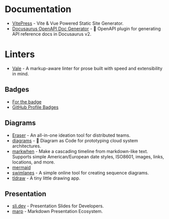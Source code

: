 # Documentation

- [VitePress](https://vitepress.dev/) - Vite & Vue Powered Static Site Generator.
- [Docusaurus OpenAPI Doc Generator](https://github.com/PaloAltoNetworks/docusaurus-openapi-docs) - 🦝 OpenAPI plugin for generating API reference docs in Docusaurus v2.

# Linters

- [Vale](https://github.com/errata-ai/vale) - A markup-aware linter for prose built with speed and extensibility in mind.

## Badges

- [For the badge](https://forthebadge.com/)
- [GitHub Profile Badges](https://home.aveek.io/GitHub-Profile-Badges/)

## Diagrams

- [Eraser](https://app.tryeraser.com/all) - An all-in-one ideation tool for distributed teams.
- [diagrams](https://github.com/mingrammer/diagrams) - 🎨 Diagram as Code for prototyping cloud system architectures.
- [markwhen](https://github.com/mark-when/markwhen) - Make a cascading timeline from markdown-like text. Supports simple American/European date styles, ISO8601, images, links, locations, and more.
- [mermaid](https://mermaid.live/edit)
- [swimlanes](https://swimlanes.io) - A simple online tool for creating sequence diagrams.
- [tldraw](https://www.tldraw.com/) - A tiny little drawing app.

## Presentation

- [sli.dev](https://sli.dev) - Presentation Slides for Developers.
- [marp](https://marp.app/) - Markdown Presentation Ecosystem.
